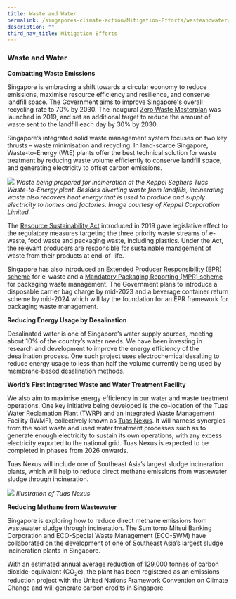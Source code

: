 ```yaml
---
title: Waste and Water
permalink: /singapores-climate-action/Mitigation-Efforts/wasteandwater/
description: ""
third_nav_title: Mitigation Efforts
---
```

### Waste and Water

**Combatting Waste Emissions**

Singapore is embracing a shift towards a circular economy to reduce emissions, maximise resource efficiency and resilience, and conserve landfill space. The Government aims to improve Singapore's overall recycling rate to 70% by 2030. The inaugural [Zero Waste Masterplan](https://www.towardszerowaste.gov.sg/zero-waste-masterplan/) was launched in 2019, and set an additional target to reduce the amount of waste sent to the landfill each day by 30% by 2030.

Singapore’s integrated solid waste management system focuses on two key thrusts – waste minimisation and recycling. In land-scarce Singapore, Waste-to-Energy (WtE) plants offer the best technical solution for waste treatment by reducing waste volume efficiently to conserve landfill space, and generating electricity to offset carbon emissions.

![](/images/combating-waste-emissions.jpg)
*Waste being prepared for incineration at the Keppel Seghers Tuas Waste-to-Energy plant. Besides diverting waste from landfills, incinerating waste also recovers heat energy that is used to produce and supply electricity to homes and factories. Image courtesy of Keppel Corporation Limited.*

The [Resource Sustainability Act](https://www.mse.gov.sg/resource-room/category/2020-07-30-resource-sustainability-act/) introduced in 2019 gave legislative effect to the regulatory measures targeting the three priority waste streams of e-waste, food waste and packaging waste, including plastics. Under the Act, the relevant producers are responsible for sustainable management of waste from their products at end-of-life. 

Singapore has also introduced an [Extended Producer Responsibility (EPR) scheme](https://www.nea.gov.sg/our-services/waste-management/3r-programmes-and-resources/e-waste-management/extended-producer-responsibility-(epr)-system-for-e-waste-management-system) for e-waste and a [Mandatory Packaging Reporting (MPR) scheme](https://www.nea.gov.sg/our-services/waste-management/mandatory-packaging-reporting) for packaging waste management. The Government plans to introduce a disposable carrier bag charge by mid-2023 and a beverage container return scheme by mid-2024 which will lay the foundation for an EPR framework for packaging waste management. 

**Reducing Energy Usage by Desalination**

Desalinated water is one of Singapore’s water supply sources, meeting about 10% of the country’s water needs. We have been investing in research and development to improve the energy efficiency of the desalination process. One such project uses electrochemical desalting to reduce energy usage to less than half the volume currently being used by membrane-based desalination methods.

**World’s First Integrated Waste and Water Treatment Facility**

We also aim to maximise energy efficiency in our water and waste treatment operations. One key initiative being developed is the co-location of the Tuas Water Reclamation Plant (TWRP) and an Integrated Waste Management Facility (IWMF), collectively known as [Tuas Nexus](https://www.nea.gov.sg/media/news/news/index/tuas-nexus-singapore-s-first-integrated-water-and-solid-waste-treatment-facility-begins-construction). It will harness synergies from the solid waste and used water treatment processes such as to generate enough electricity to sustain its own operations, with any excess electricity exported to the national grid. Tuas Nexus is expected to be completed in phases from 2026 onwards.

Tuas Nexus will include one of Southeast Asia’s largest sludge incineration plants, which will help to reduce direct methane emissions from wastewater sludge through incineration.

![](/images/tuas-nexus.png)
*Illustration of Tuas Nexus*

**Reducing Methane from Wastewater**

Singapore is exploring how to reduce direct methane emissions from wastewater sludge through incineration. The Sumitomo Mitsui Banking Corporation and ECO-Special Waste Management (ECO-SWM) have collaborated on the development of one of Southeast Asia’s largest sludge incineration plants in Singapore.

With an estimated annual average reduction of 129,000 tonnes of carbon dioxide-equivalent (CO<sub>2</sub>e), the plant has been registered as an emissions reduction project with the United Nations Framework Convention on Climate Change and will generate carbon credits in Singapore.